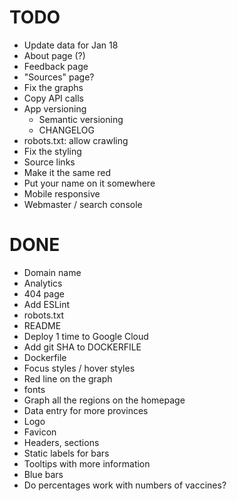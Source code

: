# TODO

- Update data for Jan 18
- About page (?)
- Feedback page
- "Sources" page?
- Fix the graphs
- Copy API calls
- App versioning
  - Semantic versioning
  - CHANGELOG
- robots.txt: allow crawling
- Fix the styling
- Source links
- Make it the same red
- Put your name on it somewhere
- Mobile responsive
- Webmaster / search console

# DONE

- Domain name
- Analytics
- 404 page
- Add ESLint
- robots.txt
- README
- Deploy 1 time to Google Cloud
- Add git SHA to DOCKERFILE
- Dockerfile
- Focus styles / hover styles
- Red line on the graph
- fonts
- Graph all the regions on the homepage
- Data entry for more provinces
- Logo
- Favicon
- Headers, sections
- Static labels for bars
- Tooltips with more information
- Blue bars
- Do percentages work with numbers of vaccines?
